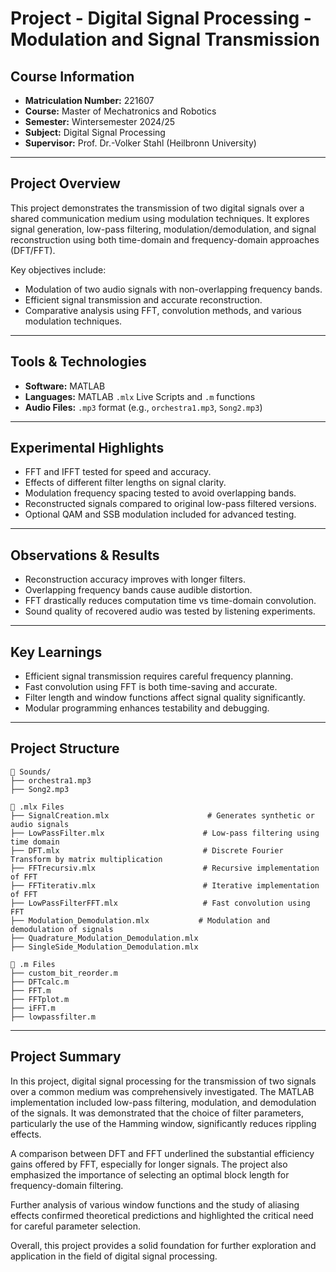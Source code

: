 # Project - Digital Signal Processing - Modulation and Signal Transmission

## Course Information

- **Matriculation Number:** 221607  
- **Course:** Master of Mechatronics and Robotics  
- **Semester:** Wintersemester 2024/25 
- **Subject:** Digital Signal Processing  
- **Supervisor:** Prof. Dr.-Volker Stahl (Heilbronn University)

---

## Project Overview

This project demonstrates the transmission of two digital signals over a shared communication medium using modulation techniques. It explores signal generation, low-pass filtering, modulation/demodulation, and signal reconstruction using both time-domain and frequency-domain approaches (DFT/FFT).

Key objectives include:
- Modulation of two audio signals with non-overlapping frequency bands.
- Efficient signal transmission and accurate reconstruction.
- Comparative analysis using FFT, convolution methods, and various modulation techniques.

---

## Tools & Technologies

- **Software:** MATLAB 
- **Languages:** MATLAB `.mlx` Live Scripts and `.m` functions
- **Audio Files:** `.mp3` format (e.g., `orchestra1.mp3`, `Song2.mp3`)

---

## Experimental Highlights

- FFT and IFFT tested for speed and accuracy.
- Effects of different filter lengths on signal clarity.
- Modulation frequency spacing tested to avoid overlapping bands.
- Reconstructed signals compared to original low-pass filtered versions.
- Optional QAM and SSB modulation included for advanced testing.

---

## Observations & Results

- Reconstruction accuracy improves with longer filters.
- Overlapping frequency bands cause audible distortion.
- FFT drastically reduces computation time vs time-domain convolution.
- Sound quality of recovered audio was tested by listening experiments.

---

## Key Learnings

- Efficient signal transmission requires careful frequency planning.
- Fast convolution using FFT is both time-saving and accurate.
- Filter length and window functions affect signal quality significantly.
- Modular programming enhances testability and debugging.

---

## Project Structure

```plaintext
📂 Sounds/
├── orchestra1.mp3
├── Song2.mp3

📜 .mlx Files
├── SignalCreation.mlx                      # Generates synthetic or audio signals
├── LowPassFilter.mlx                      # Low-pass filtering using time domain
├── DFT.mlx                                # Discrete Fourier Transform by matrix multiplication
├── FFTrecursiv.mlx                        # Recursive implementation of FFT
├── FFTiterativ.mlx                        # Iterative implementation of FFT
├── LowPassFilterFFT.mlx                   # Fast convolution using FFT
├── Modulation_Demodulation.mlx           # Modulation and demodulation of signals
├── Quadrature_Modulation_Demodulation.mlx
├── SingleSide_Modulation_Demodulation.mlx

📜 .m Files
├── custom_bit_reorder.m
├── DFTcalc.m
├── FFT.m
├── FFTplot.m
├── iFFT.m
├── lowpassfilter.m
```
---

## Project Summary

In this project, digital signal processing for the transmission of two signals over a common medium was comprehensively investigated. The MATLAB implementation included low-pass filtering, modulation, and demodulation of the signals. It was demonstrated that the choice of filter parameters, particularly the use of the Hamming window, significantly reduces rippling effects.

A comparison between DFT and FFT underlined the substantial efficiency gains offered by FFT, especially for longer signals. The project also emphasized the importance of selecting an optimal block length for frequency-domain filtering.

Further analysis of various window functions and the study of aliasing effects confirmed theoretical predictions and highlighted the critical need for careful parameter selection.

Overall, this project provides a solid foundation for further exploration and application in the field of digital signal processing.
